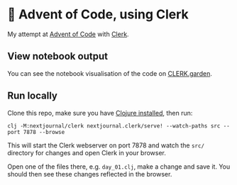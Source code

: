 # 🎄 Advent of Code, using Clerk

My attempt at [Advent of Code](https://adventofcode.com)
with [Clerk](https://clerk.vision).

## View notebook output

You can see the notebook visualisation of the code on
[CLERK.garden](https://github.clerk.garden/emlyn/advent-of-clerk).

## Run locally

Clone this repo, make sure you have [Clojure
installed](https://clojure.org/guides/install_clojure), then run:

``` shell
clj -M:nextjournal/clerk nextjournal.clerk/serve! --watch-paths src --port 7878 --browse
```

This will start the Clerk webserver on port 7878 and watch the `src/`
directory for changes and open Clerk in your browser.

Open one of the files there, e.g. `day_01.clj`, make a change and save
it. You should then see these changes reflected in the browser.
